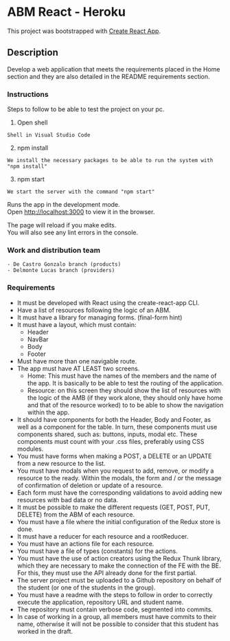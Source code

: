 # ABM React - Heroku

This project was bootstrapped with [Create React App](https://github.com/facebook/create-react-app).

## Description

Develop a web application that meets the requirements placed in the Home section and they are also detailed in the README requirements section.

### Instructions

Steps to follow to be able to test the project on your pc.

1. Open shell

```
Shell in Visual Studio Code
```

2. npm install

```
We install the necessary packages to be able to run the system with "npm install"
```

3. npm start

```
We start the server with the command "npm start"
```

Runs the app in the development mode.\
Open [http://localhost:3000](http://localhost:3000) to view it in the browser.

The page will reload if you make edits.\
You will also see any lint errors in the console.

### Work and distribution team

```
- De Castro Gonzalo branch (products)
- Delmonte Lucas branch (providers)
```
### Requirements

- It must be developed with React using the create-react-app CLI.
- Have a list of resources following the logic of an ABM.
- It must have a library for managing forms. (final-form hint)
- It must have a layout, which must contain:
  - Header
  - NavBar
  - Body
  - Footer
- Must have more than one navigable route.
- The app must have AT LEAST two screens.
  - Home: This must have the names of the members and the name of the
              app. It is basically to be able to test the routing of the
              application.
  - Resource: on this screen they should show the list of resources
              with the logic of the AMB (if they work alone, they should only
              have home and that of the resource worked) to to be able to show
              the navigation within the app.
- It should have components for both the Header, Body and Footer, as
          well as a component for the table. In turn, these components must use
          components shared, such as: buttons, inputs, modal etc. These
          components must count with your .css files, preferably using CSS
          modules.
- You must have forms when making a POST, a DELETE or an UPDATE from a
          new resource to the list.
- You must have modals when you request to add, remove, or modify a
          resource to the ready. Within the modals, the form and / or the
          message of confirmation of deletion or update of a resource.
- Each form must have the corresponding validations to avoid adding new resources with bad data or no data.
- It must be possible to make the different requests (GET, POST, PUT, DELETE) from the ABM of each resource.
- You must have a file where the initial configuration of the Redux store is done.
- It must have a reducer for each resource and a rootReducer.
- You must have an actions file for each resource.
- You must have a file of types (constants) for the actions.
- You must have the use of action creators using the Redux Thunk
          library, which they are necessary to make the connection of the FE
          with the BE. For this, they must use the API already done for the
          first partial.
- The server project must be uploaded to a Github repository on behalf
          of the student (or one of the students in the group).
- You must have a readme with the steps to follow in order to correctly
          execute the application, repository URL and student name.
- The repository must contain verbose code, segmented into commits.
- In case of working in a group, all members must have commits to their
          name, otherwise it will not be possible to consider that this student
          has worked in the draft.       
